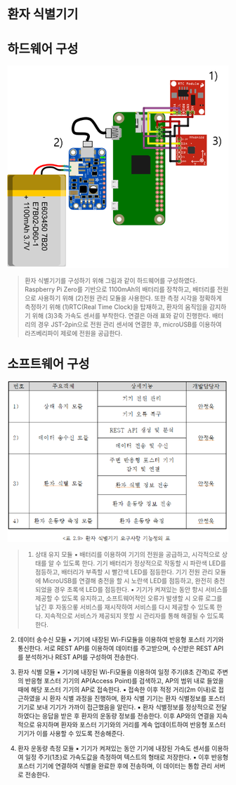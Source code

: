 환자 식별기기
=============
# 하드웨어 구성
  ![식별기기 하드웨어 구성](/Final_project/Docs/Picture/IDD.png "식별기기 하드웨어 구성")
>  환자 식별기기를 구성하기 위해 그림과 같이 하드웨어를 구성하였다. Raspberry Pi Zero를 기반으로 1100mAh의 배터리를 장착하고, 배터리를 전원으로 사용하기 위해 (2)전원 관리 모듈을 사용한다. 또한 측정 시각을 정확하게 측정하기 위해 (1)RTC(Real Time Clock)을 탑재하고, 환자의 움직임을 감지하기 위해 (3)3축 가속도 센서를 부착한다. 연결은 아래 표와 같이 진행한다. 배터리의 경우 JST-2pin으로 전원 관리 센서에 연결한 후, microUSB를 이용하여 라즈베리파이 제로에 전원을 공급한다.

# 소프트웨어 구성
  ![식별기기 소프트웨어 구성](/Final_project/Docs/Picture/IDD_soft.png "식별기기 소프트웨어 구성")
> 1) 상태 유지 모듈
  ▪ 배터리를 이용하여 기기의 전원을 공급하고, 시각적으로 상태를 알 수 있도록 한다. 기기 배터리가 정상적으로 작동할 시 파란색 LED를 점등하고, 배터리가 부족할 시 빨간색 LED를 점등한다. 기기 전원 관리 모듈에 MicroUSB를 연결해 충전을 할 시 노란색 LED를 점등하고, 완전히 충전되었을 경우 초록색 LED를 점등한다.
  ▪ 기기가 켜져있는 동안 항시 서비스를 제공할 수 있도록 유지하고, 소프트웨어적인 오류가 발생할 시 오류 로그를 남긴 후 자동으롷 서비스를 재시작하여 서비스를 다시 제공할 수 있도록 한다. 지속적으로 서비스가 제공되지 못할 시 관리자를 통해 해결될 수 있도록 한다.

2) 데이터 송수신 모듈
  ▪ 기기에 내장된 Wi-Fi모듈을 이용하여 반응형 포스터 기기와 통신한다. 서로 REST API를 이용하여 데이터를 주고받으며, 수신받은 REST API를 분석하거나 REST API를 구성하여 전송한다.
3) 환자 식별 모듈
  ▪ 기기에 내장된 Wi-Fi모듈을 이용하여 일정 주기(8초 간격)로 주변의 반응형 포스터 기기의 AP(Access Point)를 검색하고, AP의 범위 내로 들었을 때에 해당 포스터 기기의 AP로 접속한다.
  ▪ 접속한 이후 적정 거리(2m 이내)로 접근하였을 시 환자 식별 과정을 진행하며, 환자 식별 기기는 환자 식별정보를 포스터 기기로 보내 기기가 가까이 접근했음을 알린다.
  ▪ 환자 식별정보를 정상적으로 전달하였다는 응답을 받은 후 환자의 운동량 정보를 전송한다. 이후 AP와의 연결을 지속적으로 유지하며 환자와 포스터 기기와의 거리를 계속 업데이트하여 반응형 포스터 기기가 이를 사용할 수 있도록 전송해준다.

4) 환자 운동량 측정 모듈
  ▪ 기기가 켜져있는 동안 기기에 내장된 가속도 센서를 이용하여 일정 주기(1초)로 가속도값을 측정하여 텍스트의 형태로 저장한다.
  ▪ 이후 반응형 포스터 기기에 연결하여 식별을 완료한 후에 전송하며, 이 데이터는 통합 관리 서버로 전송한다.
